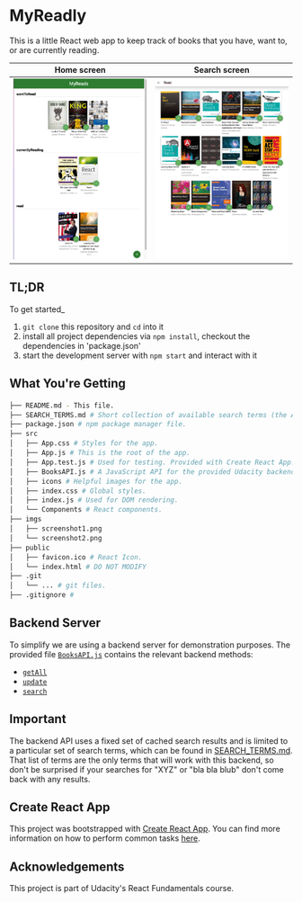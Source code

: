 # MyReadly
This is a little React web app to keep track of books that you have, want to, or are currently reading.

Home screen             |  Search screen
:-------------------------:|:-------------------------:
![Home screen](imgs/screenshot1.png)  |  ![Search screen](imgs/screenshot2.png)

## TL;DR
To get started_

1. `git clone` this repository and `cd` into it
1. install all project dependencies via `npm install`, checkout the dependencies in 'package.json'
2. start the development server with `npm start` and interact with it

## What You're Getting
```bash
├── README.md - This file.
├── SEARCH_TERMS.md # Short collection of available search terms (the API is just for demonstration purposes).
├── package.json # npm package manager file.
├── src
│   ├── App.css # Styles for the app.
│   ├── App.js # This is the root of the app.
│   ├── App.test.js # Used for testing. Provided with Create React App. Testing is encouraged, but not implemented
│   ├── BooksAPI.js # A JavaScript API for the provided Udacity backend. Instructions for API usage are below.
│   ├── icons # Helpful images for the app.
│   ├── index.css # Global styles.
│   ├── index.js # Used for DOM rendering.
│   └── Components # React components.
├── imgs
│   ├── screenshot1.png
│   └── screenshot2.png
├── public
│   ├── favicon.ico # React Icon.
│   └── index.html # DO NOT MODIFY
├── .git
│   └── ... # git files.
├── .gitignore #
```

## Backend Server
To simplify we are using a backend server for demonstration purposes. The provided file [`BooksAPI.js`](src/BooksAPI.js) contains the relevant backend methods:

* [`getAll`](#getall)
* [`update`](#update)
* [`search`](#search)

## Important
The backend API uses a fixed set of cached search results and is limited to a particular set of search terms, which can be found in [SEARCH_TERMS.md](SEARCH_TERMS.md). That list of terms are the only terms that will work with this backend, so don't be surprised if your searches for "XYZ" or "bla bla blub" don't come back with any results.
 
## Create React App
This project was bootstrapped with [Create React App](https://github.com/facebookincubator/create-react-app). You can find more information on how to perform common tasks [here](https://github.com/facebookincubator/create-react-app/blob/master/packages/react-scripts/template/README.md).

## Acknowledgements
This project is part of Udacity's React Fundamentals course.